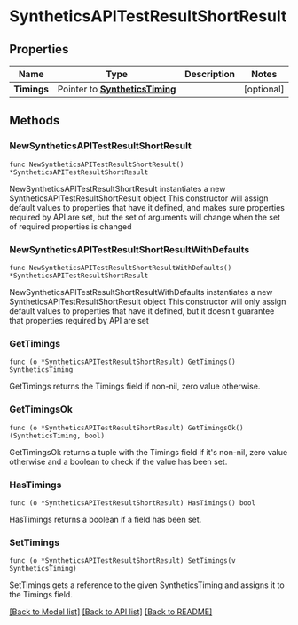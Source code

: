 # SyntheticsAPITestResultShortResult

## Properties

Name | Type | Description | Notes
------------ | ------------- | ------------- | -------------
**Timings** | Pointer to [**SyntheticsTiming**](SyntheticsTiming.md) |  | [optional] 

## Methods

### NewSyntheticsAPITestResultShortResult

`func NewSyntheticsAPITestResultShortResult() *SyntheticsAPITestResultShortResult`

NewSyntheticsAPITestResultShortResult instantiates a new SyntheticsAPITestResultShortResult object
This constructor will assign default values to properties that have it defined,
and makes sure properties required by API are set, but the set of arguments
will change when the set of required properties is changed

### NewSyntheticsAPITestResultShortResultWithDefaults

`func NewSyntheticsAPITestResultShortResultWithDefaults() *SyntheticsAPITestResultShortResult`

NewSyntheticsAPITestResultShortResultWithDefaults instantiates a new SyntheticsAPITestResultShortResult object
This constructor will only assign default values to properties that have it defined,
but it doesn't guarantee that properties required by API are set

### GetTimings

`func (o *SyntheticsAPITestResultShortResult) GetTimings() SyntheticsTiming`

GetTimings returns the Timings field if non-nil, zero value otherwise.

### GetTimingsOk

`func (o *SyntheticsAPITestResultShortResult) GetTimingsOk() (SyntheticsTiming, bool)`

GetTimingsOk returns a tuple with the Timings field if it's non-nil, zero value otherwise
and a boolean to check if the value has been set.

### HasTimings

`func (o *SyntheticsAPITestResultShortResult) HasTimings() bool`

HasTimings returns a boolean if a field has been set.

### SetTimings

`func (o *SyntheticsAPITestResultShortResult) SetTimings(v SyntheticsTiming)`

SetTimings gets a reference to the given SyntheticsTiming and assigns it to the Timings field.


[[Back to Model list]](../README.md#documentation-for-models) [[Back to API list]](../README.md#documentation-for-api-endpoints) [[Back to README]](../README.md)


